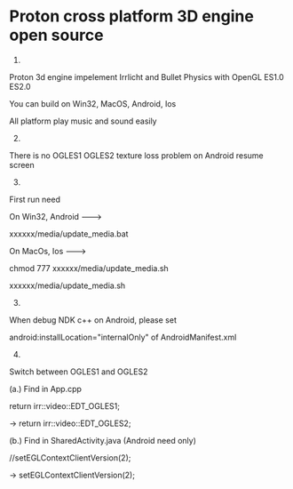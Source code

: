 Proton cross platform 3D engine open source
=================
1.

Proton 3d engine impelement Irrlicht and Bullet Physics with OpenGL ES1.0 ES2.0

You can build on Win32, MacOS, Android, Ios

All platform play music and sound easily

2.

There is no OGLES1 OGLES2 texture loss problem on Android resume screen

3.

First run need

On Win32, Android --->

xxxxxx/media/update_media.bat

On MacOs, Ios --->

chmod 777 xxxxxx/media/update_media.sh

xxxxxx/media/update_media.sh

3.

When debug NDK c++ on Android, please set

android:installLocation="internalOnly" of AndroidManifest.xml

4.

Switch between OGLES1 and OGLES2

(a.) Find in App.cpp

return irr::video::EDT_OGLES1;

-> return irr::video::EDT_OGLES2;

(b.) Find in SharedActivity.java (Android need only)

//setEGLContextClientVersion(2); 

-> setEGLContextClientVersion(2);

